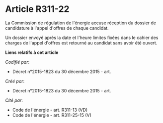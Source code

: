 # Article R311-22

La Commission de régulation de l'énergie accuse réception du dossier de candidature à l'appel d'offres de chaque candidat.

Un dossier envoyé après la date et l'heure limites fixées dans le cahier des charges de l'appel d'offres est retourné au
candidat sans avoir été ouvert.

**Liens relatifs à cet article**

_Codifié par_:

  - Décret n°2015-1823 du 30 décembre 2015 - art.

_Créé par_:

  - Décret n°2015-1823 du 30 décembre 2015 - art.

_Cité par_:

  - Code de l'énergie - art. R311-13 (VD)
  - Code de l'énergie - art. R311-25-15 (V)
